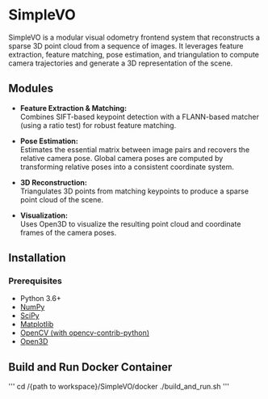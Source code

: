 # SimpleVO

SimpleVO is a modular visual odometry frontend system that reconstructs a sparse 3D point cloud from a sequence of images. It leverages feature extraction, feature matching, pose estimation, and triangulation to compute camera trajectories and generate a 3D representation of the scene.

## Modules

- **Feature Extraction & Matching:**  
  Combines SIFT-based keypoint detection with a FLANN-based matcher (using a ratio test) for robust feature matching.

- **Pose Estimation:**  
  Estimates the essential matrix between image pairs and recovers the relative camera pose. Global camera poses are computed by transforming relative poses into a consistent coordinate system.

- **3D Reconstruction:**  
  Triangulates 3D points from matching keypoints to produce a sparse point cloud of the scene.

- **Visualization:**  
  Uses Open3D to visualize the resulting point cloud and coordinate frames of the camera poses.

## Installation

### Prerequisites

- Python 3.6+
- [NumPy](https://numpy.org/)
- [SciPy](https://www.scipy.org/)
- [Matplotlib](https://matplotlib.org/)
- [OpenCV (with opencv-contrib-python)](https://opencv.org/)
- [Open3D](http://www.open3d.org/)


## Build and Run Docker Container

   '''
   cd /{path to workspace}/SimpleVO/docker
   ./build_and_run.sh
   '''